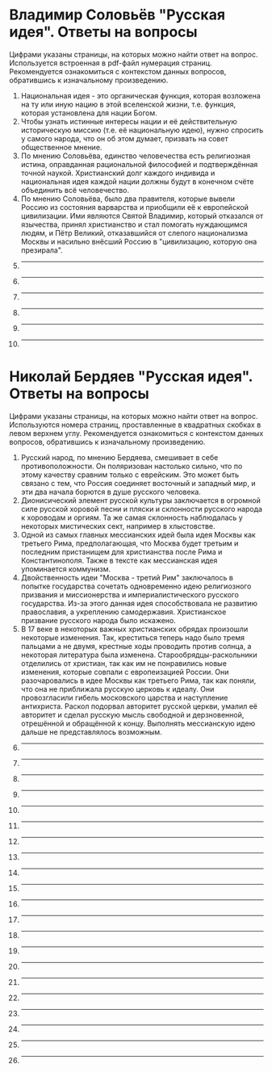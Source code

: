 # Владимир Соловьёв "Русская идея". Ответы на вопросы

Цифрами указаны страницы, на которых можно найти ответ на вопрос. Используется встроенная в pdf-файл нумерация страниц. Рекомендуется ознакомиться с контекстом данных вопросов, обратившись к изначальному произведению.

1. Национальная идея - это органическая функция, которая возложена на ту или иную нацию в этой вселенской жизни, т.е. функция, которая установлена для нации Богом.
2. Чтобы узнать истинные интересы нации и её действительную историческую миссию (т.е. её национальную идею), нужно спросить у самого народа, что он об этом думает, призвать на совет общественное мнение.
3. По мнению Соловьёва, единство человечества есть религиозная истина, оправданная рациональной философией и подтверждённая точной наукой. Христианский долг каждого индивида и национальная идея каждой нации должны будут в конечном счёте объединить всё человечество.
4. По мнению Соловьёва, было два правителя, которые вывели Россию из состояния варварства и приобщили её к европейской цивилизации. Ими являются Святой Владимир, который отказался от язычества, принял христианство и стал помогать нуждающимся людям, и Пётр Великий, отказавшийся от слепого национализма Москвы и насильно внёсший Россию в "цивилизацию, которую она презирала". 
5. ---
6. ---
7. ---
8. ---
9. ---
10. ---
# Николай Бердяев "Русская идея". Ответы на вопросы

Цифрами указаны страницы, на которых можно найти ответ на вопрос. Используются номера страниц, проставленные в квадратных скобках в левом верхнем углу. Рекомендуется ознакомиться с контекстом данных вопросов, обратившись к изначальному произведению.

1. Русский народ, по мнению Бердяева, смешивает в себе противоположности. Он поляризован настолько сильно, что по этому качеству сравним только с еврейским. Это может быть связано с тем, что Россия соединяет восточный и западный мир, и эти два начала борются в душе русского человека.
2. Дионисический элемент русской культуры заключается в огромной силе русской хоровой песни и пляски и склонности русского народа к хороводам и оргиям. Та же самая склонность наблюдалась у некоторых мистических сект, например в хлыстовстве.
3. Одной из самых главных мессианских идей была идея Москвы как третьего Рима, предполагающая, что Москва будет третьим и последним пристанищем для христианства после Рима и Константинополя. Также в тексте как мессианская идея упоминается коммунизм.
4. Двойственность идеи "Москва - третий Рим" заключалось в попытке государства сочетать одновременно идею религиозного призвания и миссионерства и империалистического русского государства. Из-за этого данная идея способствовала не развитию православия, а укреплению самодержавия. Христианское призвание русского народа было искажено.
5. В 17 веке в некоторых важных христианских обрядах произошли некоторые изменения. Так, креститься теперь надо было тремя пальцами а не двумя, крестные ходы проводить против солнца, а некоторая литература была изменена. Старообрядцы-раскольники отделились от христиан, так как им не понравились новые изменения, которые совпали с европеизацией России. Они разочаровались в идее Москвы как третьего Рима, так как поняли, что она не приближала русскую церковь к идеалу. Они провозгласили гибель московского царства и наступление антихриста. Раскол подорвал авторитет русской церкви, умалил её авторитет и сделал русскую мысль свободной и дерзновенной, отрешённой и обращённой к концу. Выполнять мессианскую идею дальше не представлялось возможным.
6. ---
7. ---
8. ---
9. ---
10. ---
11. ---
12. ---
13. ---
14. ---
15. ---
16. ---
17. ---
18. ---
19. ---
20. ---
21. ---
22. ---
23. ---
24. ---
25. ---
26. ---